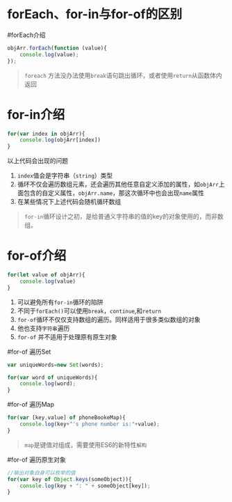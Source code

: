 # forEach、for-in与for-of的区别

#forEach介绍

```javascript
objArr.forEach(function (value){
    console.log(value);
});
```

> `foreach` 方法没办法使用`break`语句跳出循环，或者使用`return`从函数体内返回

# for-in介绍

```javascript
for(var index in objArr){
    console.log(objArr[index])
}
```

以上代码会出现的问题

1. `index`值会是字符串（`string`）类型
2. 循环不仅会遍历数组元素，还会遍历其他任意自定义添加的属性，如`objArr`上面包含的自定义属性，`objArr.name`，那这次循环中也会出现`name`属性
3. 在某些情况下上述代码会随机循环数组

>`for-in`循环设计之初，是给普通义字符串的值的key的对象使用的，而非数组。

# for-of介绍

```JavaScript
for(let value of objArr){
    console.log(value)
}
```

1. 可以避免所有`for-in`循环的陷阱
2. 不同于`forEach()`可以使用`break`，`continue`,和`return `
3. `for-of`循环不仅仅支持数组的遍历。同样适用于很多类似数组的对象
4. 他也支持`字符串`遍历
5. `for-of` 并不适用于处理原有原生对象

#for-of 遍历Set

```JavaScript
var uniqueWords=new Set(words);

for(var word of uniqueWords){
    console.log(word);
}
```

#for-of 遍历Map

```JavaScript
for(var [key,value] of phoneBookeMap){
    console.log(key+"'s phone number is:"+value);
}
```

>`map`是键值对组成，需要使用ES6的新特性`解构`

#for-of 遍历原生对象

```JavaScript
//输出对象自身可以枚举的值
for(var key of Object.keys(someObject)){
    console.log(key + ": " + someObject[key]);
}
```